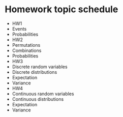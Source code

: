 # Homework topic schedule

- HW1
 - Events
 - Probabilities
- HW2
 - Permutations
 - Combinations
 - Probabilities
- HW3
 - Discrete random variables
 - Discrete distributions
 - Expectation
 - Variance
- HW4
 - Continuous random variables
 - Continuous distributions
 - Expectation
 - Variance
 